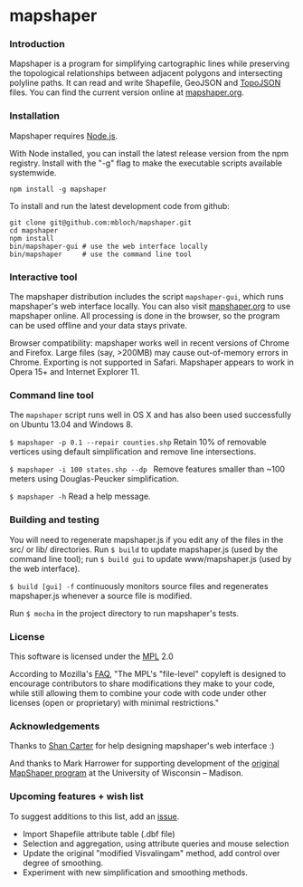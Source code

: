 # mapshaper

### Introduction

Mapshaper is a program for simplifying cartographic lines while preserving the topological relationships between adjacent polygons and intersecting polyline paths. It can read and write Shapefile, GeoJSON and [TopoJSON](https://github.com/mbostock/topojson/wiki) files. You can find the current version online at [mapshaper.org](http://www.mapshaper.org).

### Installation

Mapshaper requires [Node.js](http://nodejs.org).

With Node installed, you can install the latest release version from the npm registry. Install with the "-g" flag to make the executable scripts available systemwide.

	npm install -g mapshaper

To install and run the latest development code from github:

	git clone git@github.com:mbloch/mapshaper.git
	cd mapshaper
	npm install
	bin/mapshaper-gui # use the web interface locally
	bin/mapshaper     # use the command line tool

### Interactive tool

The mapshaper distribution includes the script `mapshaper-gui`, which runs mapshaper's web interface locally. You can also visit [mapshaper.org](http://www.mapshaper.org) to use mapshaper online. All processing is done in the browser, so the program can be used offline and your data stays private.

Browser compatibility: mapshaper works well in recent versions of Chrome and Firefox. Large files (say, >200MB) may cause out-of-memory errors in Chrome. Exporting is not supported in Safari. Mapshaper appears to work in Opera 15+ and Internet Explorer 11.

### Command line tool

The `mapshaper` script runs well in OS X and has also been used successfully on Ubuntu 13.04 and Windows 8.

`$ mapshaper -p 0.1 --repair counties.shp`  Retain 10% of removable vertices using default simplification and remove line intersections.

`$ mapshaper -i 100 states.shp --dp `  Remove features smaller than ~100 meters using Douglas-Peucker simplification.

`$ mapshaper -h` Read a help message.

### Building and testing

You will need to regenerate mapshaper.js if you edit any of the files in the src/ or lib/ directories. Run `$ build` to update mapshaper.js (used by the command line tool); run `$ build gui` to update www/mapshaper.js (used by the web interface).

`$ build [gui] -f` continuously monitors source files and regenerates  mapshaper.js whenever a source file is modified.

Run `$ mocha` in the project directory to run mapshaper's tests.

### License

This software is licensed under the [MPL](http://www.mozilla.org/MPL/2.0/) 2.0

According to Mozilla's [FAQ](http://www.mozilla.org/MPL/2.0/FAQ.html), "The MPL's "file-level" copyleft is designed to encourage contributors to share modifications they make to your code, while still allowing them to combine your code with code under other licenses (open or proprietary) with minimal restrictions."

### Acknowledgements

Thanks to [Shan Carter](https://github.com/shancarter) for help designing mapshaper's web interface :)

And thanks to Mark Harrower for supporting development of the [original MapShaper program](http://mapshaper.com/test/OldMapShaper.swf) at the University of Wisconsin &ndash; Madison.

### Upcoming features + wish list

To suggest additions to this list, add an [issue](https://github.com/mbloch/mapshaper/issues).

- Import Shapefile attribute table (.dbf file)
- Selection and aggregation, using attribute queries and mouse selection
- Update the original "modified Visvalingam" method, add control over degree of smoothing.
- Experiment with new simplification and smoothing methods.
